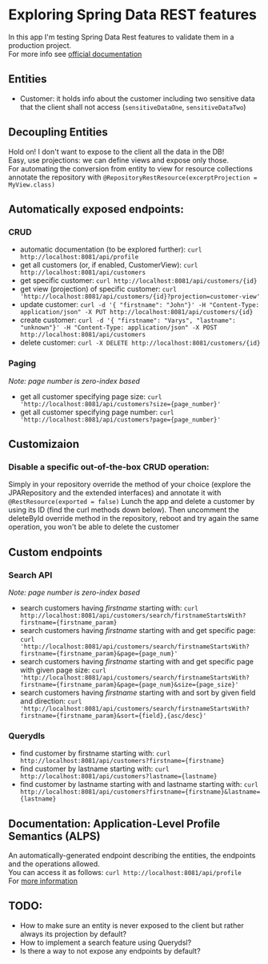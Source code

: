 # Exploring Spring Data REST features
In this app I'm testing Spring Data Rest features to validate them in a production project.  
For more info see [official documentation](https://docs.spring.io/spring-data/rest/docs/current/reference/html/#reference)

## Entities
- Customer: it holds info about the customer including two sensitive data that the client shall not access (`sensitiveDataOne`, `sensitiveDataTwo`)

## Decoupling Entities
Hold on! I don't want to expose to the client all the data in the DB!  
Easy, use projections: we can define views and expose only those.  
For automating the conversion from entity to view for resource collections annotate the repository with `@RepositoryRestResource(excerptProjection = MyView.class)`

## Automatically exposed endpoints:

### CRUD
- automatic documentation (to be explored further): `curl http://localhost:8081/api/profile`
- get all customers (or, if enabled, CustomerView): `curl http://localhost:8081/api/customers`
- get specific customer: `curl http://localhost:8081/api/customers/{id}`
- get view (projection) of specific customer: `curl 'http://localhost:8081/api/customers/{id}?projection=customer-view'`
- update customer: `curl -d '{ "firstname": "John"}' -H "Content-Type: application/json" -X PUT http://localhost:8081/api/customers/{id}`
- create customer: `curl -d '{ "firstname": "Varys", "lastname": "unknown"}' -H "Content-Type: application/json" -X POST http://localhost:8081/api/customers`   
- delete customer: `curl -X DELETE http://localhost:8081/customers/{id}`

### Paging
_Note: page number is zero-index based_  
- get all customer specifying page size: `curl 'http://localhost:8081/api/customers?size={page_number}'`
- get all customer specifying page number: `curl 'http://localhost:8081/api/customers?page={page_number}'`

## Customizaion

### Disable a specific out-of-the-box CRUD operation:
Simply in your repository override the method of your choice (explore the JPARepository and the extended interfaces) and annotate it with `@RestResource(exported = false)`
Lunch the app and delete a customer by using its ID (find the curl methods down below).
Then uncomment the deleteById override method in the repository, reboot and try again the same operation, you won't be able to delete the customer

## Custom endpoints
### Search API
_Note: page number is zero-index based_
- search customers having _firstname_ starting with: `curl http://localhost:8081/api/customers/search/firstnameStartsWith?firstname={firstname_param}`
- search customers having _firstname_ starting with and get specific page: `curl 'http://localhost:8081/api/customers/search/firstnameStartsWith?firstname={firstname_param}&page={page_num}'`
- search customers having _firstname_ starting with and get specific page with given page size: `curl 'http://localhost:8081/api/customers/search/firstnameStartsWith?firstname={firstname_param}&page={page_num}&size={page_size}'`
- search customers having _firstname_ starting with and sort by given field and direction: `curl 'http://localhost:8081/api/customers/search/firstnameStartsWith?firstname={firstname_param}&sort={field},{asc/desc}'`

### Querydls
- find customer by firstname starting with: `curl http://localhost:8081/api/customers?firstname={firstname}`
- find customer by lastname starting with: `curl http://localhost:8081/api/customers?lastname={lastname}`
- find customer by lastname starting with and lastname starting with: `curl http://localhost:8081/api/customers?firstname={firstname}&lastname={lastname}`

## Documentation: Application-Level Profile Semantics (ALPS)
An automatically-generated endpoint describing the entities, the endpoints and the operations allowed.  
You can access it as follows: `curl http://localhost:8081/api/profile`  
For [more information](https://docs.spring.io/spring-data/rest/docs/current/reference/html/#metadata.alps)


## TODO:
- How to make sure an entity is never exposed to the client but rather always its projection by default?
- How to implement a search feature using Querydsl?
- Is there a way to not expose any endpoints by default?
